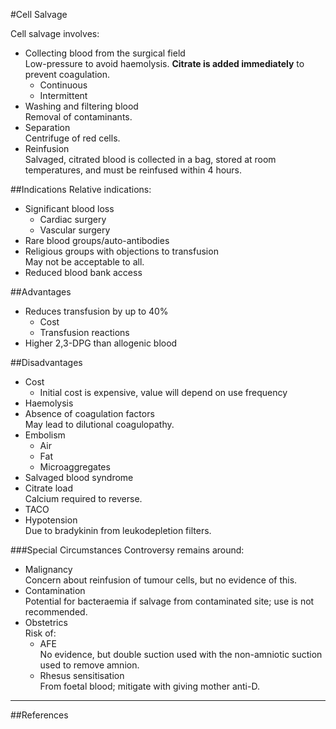 #Cell Salvage

Cell salvage involves:
* Collecting blood from the surgical field  
Low-pressure to avoid haemolysis. **Citrate is added immediately** to prevent coagulation.
	* Continuous
	* Intermittent
* Washing and filtering blood  
Removal of contaminants.
* Separation  
Centrifuge of red cells.
* Reinfusion  
Salvaged, citrated blood is collected in a bag, stored at room temperatures, and must be reinfused within 4 hours.


##Indications
Relative indications:
* Significant blood loss
	* Cardiac surgery
	* Vascular surgery
* Rare blood groups/auto-antibodies
* Religious groups with objections to transfusion  
May not be acceptable to all.
* Reduced blood bank access


##Advantages
* Reduces transfusion by up to 40%
	* Cost
	* Transfusion reactions
* Higher 2,3-DPG than allogenic blood


##Disadvantages
* Cost
	* Initial cost is expensive, value will depend on use frequency
* Haemolysis
* Absence of coagulation factors  
May lead to dilutional coagulopathy.
* Embolism
	* Air
	* Fat
	* Microaggregates
* Salvaged blood syndrome  
* Citrate load  
Calcium required to reverse.
* TACO
* Hypotension  
Due to bradykinin from leukodepletion filters.


###Special Circumstances
Controversy remains around:
* Malignancy  
Concern about reinfusion of tumour cells, but no evidence of this.
* Contamination  
Potential for bacteraemia if salvage from contaminated site; use is not recommended.
* Obstetrics  
Risk of:
	* AFE  
	No evidence, but double suction used with the non-amniotic suction used to remove amnion.
	* Rhesus sensitisation  
	From foetal blood; mitigate with giving mother anti-D.



---
##References